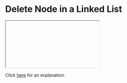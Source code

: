 # Delete Node in a Linked List 

<iframe></iframe>

Click [here](Explanation.md) for an explanation.


